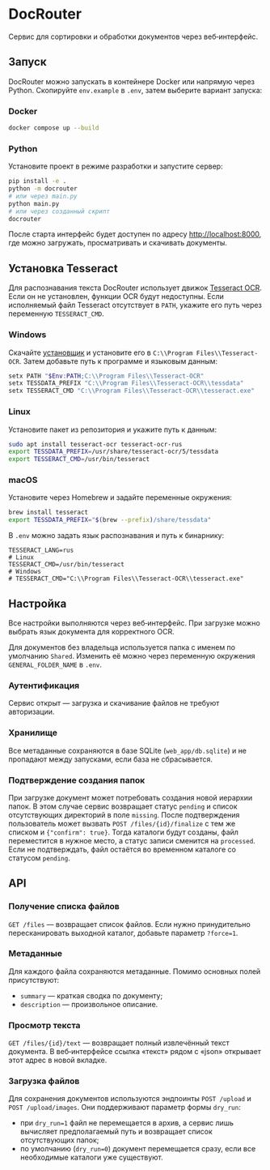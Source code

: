 # DocRouter

Сервис для сортировки и обработки документов через веб‑интерфейс.

## Запуск

DocRouter можно запускать в контейнере Docker или напрямую через Python. Скопируйте `env.example` в `.env`, затем выберите вариант запуска:

### Docker

```bash
docker compose up --build
```

### Python

Установите проект в режиме разработки и запустите сервер:

```bash
pip install -e .
python -m docrouter
# или через main.py
python main.py
# или через созданный скрипт
docrouter
```

После старта интерфейс будет доступен по адресу [http://localhost:8000](http://localhost:8000), где можно загружать, просматривать и скачивать документы.

## Установка Tesseract

Для распознавания текста DocRouter использует движок [Tesseract OCR](https://tesseract-ocr.github.io/). Если он не установлен, функции OCR будут недоступны. Если исполняемый файл Tesseract отсутствует в `PATH`, укажите его путь через переменную `TESSERACT_CMD`.

### Windows

Скачайте [установщик](https://github.com/UB-Mannheim/tesseract/wiki) и установите его в `C:\\Program Files\\Tesseract-OCR`. Затем добавьте путь к программе и языковым данным:

```powershell
setx PATH "$Env:PATH;C:\\Program Files\\Tesseract-OCR"
setx TESSDATA_PREFIX "C:\\Program Files\\Tesseract-OCR\\tessdata"
setx TESSERACT_CMD "C:\\Program Files\\Tesseract-OCR\\tesseract.exe"
```

### Linux

Установите пакет из репозитория и укажите путь к данным:

```bash
sudo apt install tesseract-ocr tesseract-ocr-rus
export TESSDATA_PREFIX=/usr/share/tesseract-ocr/5/tessdata
export TESSERACT_CMD=/usr/bin/tesseract
```

### macOS

Установите через Homebrew и задайте переменные окружения:

```bash
brew install tesseract
export TESSDATA_PREFIX="$(brew --prefix)/share/tessdata"
```

В `.env` можно задать язык распознавания и путь к бинарнику:

```
TESSERACT_LANG=rus
# Linux
TESSERACT_CMD=/usr/bin/tesseract
# Windows
# TESSERACT_CMD="C:\\Program Files\\Tesseract-OCR\\tesseract.exe"
```

## Настройка

Все настройки выполняются через веб‑интерфейс. При загрузке можно выбрать язык документа для корректного OCR.

Для документов без владельца используется папка с именем по умолчанию `Shared`. Изменить её можно через переменную окружения `GENERAL_FOLDER_NAME` в `.env`.

### Аутентификация

Сервис открыт — загрузка и скачивание файлов не требуют авторизации.

### Хранилище

Все метаданные сохраняются в базе SQLite (`web_app/db.sqlite`) и не пропадают между запусками, если база не сбрасывается.

### Подтверждение создания папок

При загрузке документ может потребовать создания новой иерархии папок. В этом
случае сервис возвращает статус `pending` и список отсутствующих директорий в
поле `missing`. После подтверждения пользователь может вызвать
`POST /files/{id}/finalize` с тем же списком и `{"confirm": true}`. Тогда
каталоги будут созданы, файл переместится в нужное место, а статус записи
сменится на `processed`. Если не подтверждать, файл остаётся во временном
каталоге со статусом `pending`.

## API

### Получение списка файлов

`GET /files` — возвращает список файлов. Если нужно принудительно пересканировать выходной каталог, добавьте параметр `?force=1`.

### Метаданные

Для каждого файла сохраняются метаданные. Помимо основных полей присутствуют:

- `summary` — краткая сводка по документу;
- `description` — произвольное описание.

### Просмотр текста

`GET /files/{id}/text` — возвращает полный извлечённый текст документа. В веб‑интерфейсе ссылка «текст» рядом с «json» открывает этот адрес в новой вкладке.

### Загрузка файлов

Для сохранения документов используются эндпоинты `POST /upload` и `POST /upload/images`. Они поддерживают параметр формы `dry_run`:

- при `dry_run=1` файл не перемещается в архив, а сервис лишь вычисляет предполагаемый путь и возвращает список отсутствующих папок;
- по умолчанию (`dry_run=0`) документ перемещается сразу, если все необходимые каталоги уже существуют.

